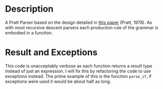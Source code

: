 # Description
A Pratt Parser based on the design detailed in [this paper](https://tdop.github.io) (Pratt, 1978).
As with most recursive descent parsers each production rule of the grammar is embodied in a function.

# Result and Exceptions
This code is unacceptably verbose as each function returns a result type instead of just an expression.
I will fix this by refactoring the code to use exceptions instead.
The prime example of this is the function `parse_if`, if exceptions were used it would be about half as long.
